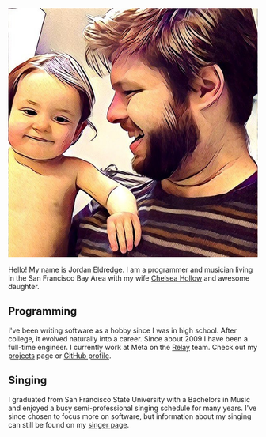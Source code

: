 <div class='headshot'>
<img src="/images/avatar.jpg"
class="shadow-xl rounded-xl"
alt='Jordan Eldredge with his daughter'>
</div>

Hello! My name is Jordan Eldredge. I am a programmer and musician living in the San Francisco Bay Area with my wife [Chelsea Hollow](http://chelseahollow.com) and awesome daughter.

## Programming

I've been writing software as a hobby since I was in high school. After college, it evolved naturally into a career. Since about 2009 I have been a full-time engineer. I currently work at Meta on the [Relay](https://relay.dev/) team.  Check out my [projects](/projects) page or [GitHub profile](https://github.com/captbaritone).

## Singing

I graduated from San Francisco State University with a Bachelors in Music and enjoyed a busy semi-professional singing schedule for many years. I've since chosen to focus more on software, but information about my singing can still be found on my [singer page](/singer).
